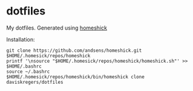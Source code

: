 # dotfiles

My dotfiles. Generated using [homeshick](https://github.com/andsens/homeshick)

Installation:
```
git clone https://github.com/andsens/homeshick.git $HOME/.homesick/repos/homeshick
printf '\nsource "$HOME/.homesick/repos/homeshick/homeshick.sh"' >> $HOME/.bashrc
source ~/.bashrc
$HOME/.homesick/repos/homeshick/bin/homeshick clone daviskregers/dotfiles
```
